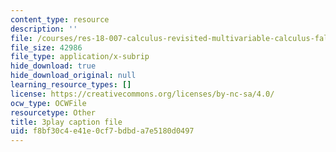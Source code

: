 ```yaml
---
content_type: resource
description: ''
file: /courses/res-18-007-calculus-revisited-multivariable-calculus-fall-2011/f8bf30c4e41e0cf7bdbda7e5180d0497_a-w4F0c57nE.srt
file_size: 42986
file_type: application/x-subrip
hide_download: true
hide_download_original: null
learning_resource_types: []
license: https://creativecommons.org/licenses/by-nc-sa/4.0/
ocw_type: OCWFile
resourcetype: Other
title: 3play caption file
uid: f8bf30c4-e41e-0cf7-bdbd-a7e5180d0497
---
```

